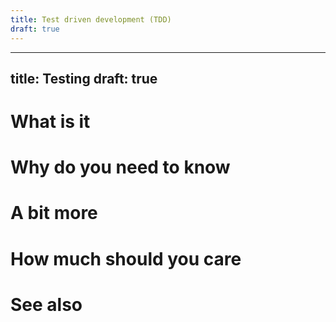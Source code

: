 ```yaml
---
title: Test driven development (TDD)
draft: true
---
```


---
title: Testing
draft: true
---


# What is it


# Why do you need to know



# A bit more



# How much should you care


# See also



